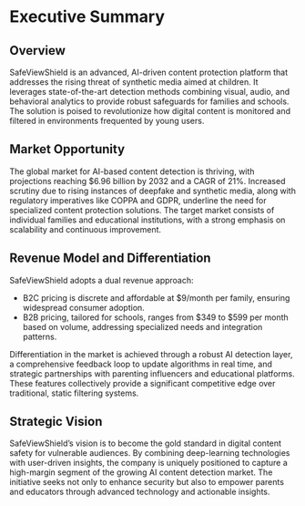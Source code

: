 # Executive Summary

## Overview
SafeViewShield is an advanced, AI-driven content protection platform that addresses the rising threat of synthetic media aimed at children. It leverages state-of-the-art detection methods combining visual, audio, and behavioral analytics to provide robust safeguards for families and schools. The solution is poised to revolutionize how digital content is monitored and filtered in environments frequented by young users.

## Market Opportunity
The global market for AI-based content detection is thriving, with projections reaching $6.96 billion by 2032 and a CAGR of 21%. Increased scrutiny due to rising instances of deepfake and synthetic media, along with regulatory imperatives like COPPA and GDPR, underline the need for specialized content protection solutions. The target market consists of individual families and educational institutions, with a strong emphasis on scalability and continuous improvement.

## Revenue Model and Differentiation
SafeViewShield adopts a dual revenue approach:
- B2C pricing is discrete and affordable at $9/month per family, ensuring widespread consumer adoption.
- B2B pricing, tailored for schools, ranges from $349 to $599 per month based on volume, addressing specialized needs and integration patterns.

Differentiation in the market is achieved through a robust AI detection layer, a comprehensive feedback loop to update algorithms in real time, and strategic partnerships with parenting influencers and educational platforms. These features collectively provide a significant competitive edge over traditional, static filtering systems.

## Strategic Vision
SafeViewShield’s vision is to become the gold standard in digital content safety for vulnerable audiences. By combining deep-learning technologies with user-driven insights, the company is uniquely positioned to capture a high-margin segment of the growing AI content detection market. The initiative seeks not only to enhance security but also to empower parents and educators through advanced technology and actionable insights.